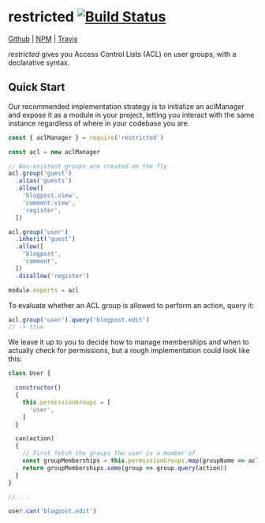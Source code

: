 # restricted [![Build Status](https://travis-ci.org/Sleavely/restricted.svg?branch=master)](https://travis-ci.org/Sleavely/restricted)

[Github](https://github.com/Sleavely/restricted) | [NPM](https://www.npmjs.com/package/restricted) | [Travis](https://travis-ci.org/Sleavely/restricted)

_restricted_ gives you Access Control Lists (ACL) on user groups, with a declarative syntax.

## Quick Start

Our recommended implementation strategy is to initialize an aclManager and expose it as a module in your project, letting you interact with the same instance regardless of where in your codebase you are.

```js
const { aclManager } = require('restricted')

const acl = new aclManager

// Non-existent groups are created on the fly
acl.group('guest')
  .alias('guests')
  .allow([
    'blogpost.view',
    'comment.view',
    'register',
  ])

acl.group('user')
  .inherit('guest')
  .allow([
    'blogpost',
    'comment',
  ])
  .disallow('register')

module.exports = acl
```

To evaluate whether an ACL group is allowed to perform an action, query it:

```js
acl.group('user').query('blogpost.edit')
// -> true
```

We leave it up to you to decide how to manage memberships and when to actually check for permissions, but a rough implementation could look like this:

```js
class User {

  constructor()
  {
    this.permissionGroups = [
      'user',
    ]
  }

  can(action)
  {
    // First fetch the groups the user is a member of
    const groupMemberships = this.permissionGroups.map(groupName => acl.group(groupName))
    return groupMemberships.some(group => group.query(action))
  }
}

// ...

user.can('blogpost.edit')
```
